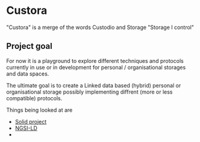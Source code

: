 # Custora
"Custora" is a merge of the words Custodio and Storage "Storage I control"

## Project goal
For now it is a playground to explore different techniques and protocols currently in use or in development for personal / organisational storages and data spaces. 

The ultimate goal is to create a Linked data based (hybrid) personal or organisational storage possibly implementing diffrent (more or less compatible)  protocols.

Things being looked at are

 * [Solid project](https://solidproject.org/)
 * [NGSI-LD](https://www.etsi.org/deliver/etsi_gs/CIM/001_099/009/01.07.01_60/gs_CIM009v010701p.pdf)
 * 
